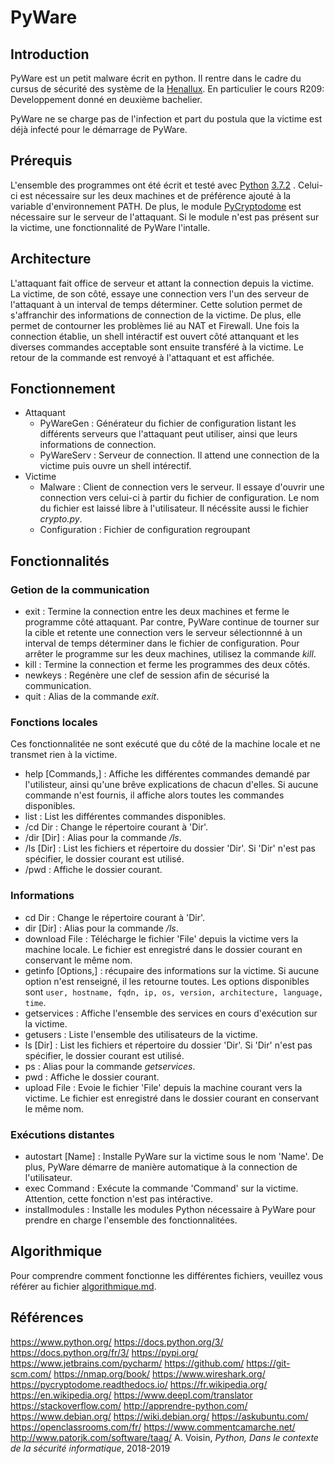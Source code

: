 # PyWare
## Introduction
PyWare est un petit malware écrit en python. Il rentre dans le cadre du cursus de sécurité des système de la [Henallux](https://www.henallux.be/). En particulier le cours R209: Developpement donné en deuxième bachelier.

PyWare ne se charge pas de l'infection et part du postula que la victime est déjà infecté pour le démarrage de PyWare.

## Prérequis
L'ensemble des programmes ont été écrit et testé avec [Python](https://www.python.org) [3.7.2](https://www.python.org/downloads/release/python-372/) . Celui-ci est nécessaire sur les deux machines et de préférence ajouté à la variable d'environnement PATH. De plus, le module [PyCryptodome](https://pycryptodome.readthedocs.io) est nécessaire sur le serveur de l'attaquant. Si le module n'est pas présent sur la victime, une fonctionnalité de PyWare l'intalle.

## Architecture
L'attaquant fait office de serveur et attant la connection depuis la victime. La victime, de son côté, essaye une connection vers l'un des serveur de l'attaquant à un interval de temps déterminer. Cette solution permet de s'affranchir des informations de connection de la victime. De plus, elle permet de contourner les problèmes lié au NAT et Firewall. Une fois la connection établie, un shell intéractif est ouvert côté attanquant et les diverses commandes acceptable sont ensuite transféré à la victime. Le retour de la commande est renvoyé à l'attaquant et est affichée.

## Fonctionnement
- Attaquant
  - PyWareGen : Générateur du fichier de configuration listant les différents serveurs que l'attaquant peut utiliser, ainsi que leurs informations de connection.
  - PyWareServ : Serveur de connection. Il attend une connection de la victime puis ouvre un shell intérectif.
- Victime
  - Malware : Client de connection vers le serveur. Il essaye d'ouvrir une connection vers celui-ci à partir du fichier de configuration. Le nom du fichier est laissé libre à l'utilisateur. Il nécéssite aussi le fichier *crypto.py*.
  - Configuration : Fichier de configuration regroupant 

## Fonctionnalités
### Getion de la communication
 - exit : Termine la connection entre les deux machines et ferme le programme côté attaquant. Par contre, PyWare continue de tourner sur la cible et retente une connection vers le serveur sélectionnné à un interval de temps déterminer dans le fichier de configuration. Pour arrêter le programme sur les deux machines, utilisez la commande *kill*.
 - kill : Termine la connection et ferme les programmes des deux côtés.
 - newkeys : Regénère une clef de session afin de sécurisé la communication.
 - quit : Alias de la commande *exit*.

### Fonctions locales
Ces fonctionnalitée ne sont exécuté que du côté de la machine locale et ne transmet rien à la victime. 
 - help \[Commands,\] : Affiche les différentes commandes demandé par l'utilisteur, ainsi qu'une brêve explications de chacun d'elles. Si aucune commande n'est fournis, il affiche alors toutes les commandes disponibles.
 - list : List les différentes commandes disponibles.
 - /cd Dir : Change le répertoire courant à 'Dir'.
 - /dir \[Dir\] : Alias pour la commande */ls*.
 - /ls \[Dir\] : List les fichiers et répertoire du dossier 'Dir'. Si 'Dir' n'est pas spécifier, le dossier courant est utilisé.
 - /pwd : Affiche le dossier courant.

### Informations
 - cd Dir : Change le répertoire courant à 'Dir'.
 - dir \[Dir\] : Alias pour la commande */ls*.
 - download File : Télécharge le fichier 'File' depuis la victime vers la machine locale. Le fichier est enregistré dans le dossier courant en conservant le même nom.
 - getinfo \[Options,\] : récupaire des informations sur la victime. Si aucune option n'est renseigné, il les retourne toutes. Les options disponibles sont `user, hostname, fqdn, ip, os, version, architecture, language, time`.
 - getservices : Affiche l'ensemble des services en cours d'exécution sur la victime.
 - getusers : Liste l'ensemble des utilisateurs de la victime.
 - ls \[Dir\] : List les fichiers et répertoire du dossier 'Dir'. Si 'Dir' n'est pas spécifier, le dossier courant est utilisé.
 - ps : Alias pour la commande *getservices*.
 - pwd : Affiche le dossier courant.
 - upload File : Evoie le fichier 'File' depuis la machine courant vers la victime. Le fichier est enregistré dans le dossier courant en conservant le même nom.

### Exécutions distantes
 - autostart \[Name\] : Installe PyWare sur la victime sous le nom 'Name'. De plus, PyWare démarre de manière automatique à la connection de l'utilisateur.
 - exec Command : Exécute la commande 'Command' sur la victime. Attention, cette fonction n'est pas intéractive.
 - installmodules : Installe les modules Python nécessaire à PyWare pour prendre en charge l'ensemble des fonctionnalitées.

## Algorithmique
Pour comprendre comment fonctionne les différentes fichiers, veuillez vous référer au fichier [algorithmique.md](algorithmique.md).

## Références
https://www.python.org/
https://docs.python.org/3/
https://docs.python.org/fr/3/
https://pypi.org/
https://www.jetbrains.com/pycharm/
https://github.com/
https://git-scm.com/
https://nmap.org/book/
https://www.wireshark.org/
https://pycryptodome.readthedocs.io/
https://fr.wikipedia.org/
https://en.wikipedia.org/
https://www.deepl.com/translator
https://stackoverflow.com/
http://apprendre-python.com/
https://www.debian.org/
https://wiki.debian.org/
https://askubuntu.com/
https://openclassrooms.com/fr/
https://www.commentcamarche.net/
http://www.patorjk.com/software/taag/
A. Voisin, *Python, Dans le contexte de la sécurité informatique*, 2018-2019
